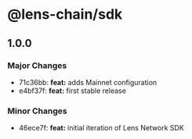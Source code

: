 # @lens-chain/sdk

## 1.0.0

### Major Changes

- 71c36bb: **feat:** adds Mainnet configuration
- e4bf37f: **feat:** first stable release

### Minor Changes

- 46ece7f: **feat:** initial iteration of Lens Network SDK

